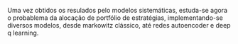 Uma vez obtidos os resulados pelo modelos sistemáticas, estuda-se agora o probablema da alocação de portfólio de estratégias, implementando-se diversos modelos, 
desde markowitz clássico,  até redes autoencoder e deep q learning. 
